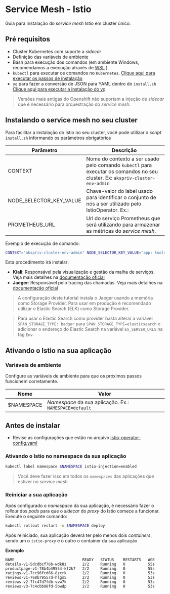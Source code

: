 # Service Mesh - Istio

Guia para instalação do _service mesh_ Istio em cluster único.

## Pré requisitos

* Cluster Kubernetes com suporte a _sidecar_
* Definição das variáveis de ambiente 
* Bash para execução dos comandos (em ambiente Windows, recomendamos a execução através de [WSL](https://docs.microsoft.com/en-us/windows/wsl/install) )
* ```kubectl``` para executar os comandos no ```Kubernetes```. [Clique aqui para executar os passos de instalação](https://kubernetes.io/docs/tasks/tools/#kubectl)
* ```yq``` para fazer a conversão de JSON para YAML dentro do ```install.sh``` [Clique aqui para executar a instalação do yq](https://github.com/mikefarah/yq/releases)

> Versões mais antigas do Openshift não suportam a injeção de _sidecar_ que é necessário para orquestração do _service mesh_.

## Instalando o service mesh no seu cluster
Para facilitar a instalação do Istio no seu cluster, você pode utilizar o _script_ ```install.sh``` informando os parâmetros obrigatórios

Parâmetro|Descrição
-|-
CONTEXT|Nome do contexto a ser usado pelo comando ```kubectl``` para executar os comandos no seu cluster. Ex: ```akspriv-cluster-env-admin```
NODE_SELECTOR_KEY_VALUE|Chave-valor do label usado para identificar o conjunto de nós a ser utilizado pelo IstioOperator. Ex.:
PROMETHEUS_URL|Url do serviço Prometheus que será utilizando para armazenar as métricas do _service mesh_.

Exemplo de execução de comando:
```bash
CONTEXT="akspriv-cluster-env-admin" NODE_SELECTOR_KEY_VALUE="app: tools" PROMETHEUS_URL="http://url-do-prometheus:9090" ./install.sh
```
Esta procedimento irá instalar:
* **Kiali**: Responsável pela visualização e gestão da malha de serviços. Veja mais detalhes na [documentação oficial](https://kiali.io/docs/features/wizards/)
* **Jaeger**: Responsável pelo tracing das chamadas. Veja mais detalhes na [documentação oficial](https://www.jaegertracing.io/)

> A configuração deste tutorial instala o Jaeger usando a memória como Storage Provider. Para usar em produção é recomendado utilizar o Elastic Search (ELK) como Storage Provider.

> Para usar o Elastic Search como provider basta alterar a variável ```SPAN_STORAGE_TYPE: badger``` para ```SPAN_STORAGE_TYPE=elasticsearch``` e adicionar o endereço do Elastic Search na variável ```ES_SERVER_URLS``` na tag ```Env```.

## Ativando o Istio na sua aplicação

### Variáveis de ambiente
Configure as variáveis de ambiente para que os próximos passos funcionem corretamente.

Nome|Valor
-|-
$NAMESPACE| _Namespace_ da sua aplicação. Ex.: ```NAMESPACE=default```

## Antes de instalar
* Revise as configurações que estão no arquivo [istio-operator-config.yaml](./istio-operator-config.yaml)


### Ativando o Istio no namespace da sua aplicação

```bash
kubectl label namespace $NAMESPACE istio-injection=enabled
```

> Você deve fazer isso em todos os ```namespaces``` das aplicações que estiver no _service mesh_

### Reiniciar a sua aplicação
Após configurado o _namespace_ da sua aplicação, é necessário fazer o _rollout_ dos _pods_ para que o _sidecar_ do _proxy_ do Istio comece a funcionar. Execute o seguinte comando:
 ```bash
 kubectl rollout restart -n $NAMESPACE deploy
 ``` 

Após reiniciado, sua aplicação deverá ter pelo menos dois _containers_, sendo um o ```istio-proxy``` e o outro o container da sua aplicação

**Exemplo**
```
NAME                              READY   STATUS    RESTARTS   AGE
details-v1-5dcdbcf76b-wdk8z       2/2     Running   0          55s
productpage-v1-78b4b49554-kf2k7   2/2     Running   0          55s
ratings-v1-7cc96fcd66-8zcrk       2/2     Running   0          53s
reviews-v1-768b79557d-hlgs5       2/2     Running   0          53s
reviews-v2-7fc47d7fdb-vvw7k       2/2     Running   0          53s
reviews-v3-7c4cbb98fd-5bwdp       2/2     Running   0          53s
```
